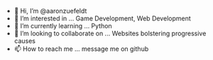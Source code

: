 - 👋 Hi, I’m @aaronzuefeldt
- 👀 I’m interested in ... Game Development, Web Development
- 🌱 I’m currently learning ... Python
- 💞️ I’m looking to collaborate on ... Websites bolstering progressive causes
- 📫 How to reach me ... message me on github

<!---
aaronzuefeldt/aaronzuefeldt is a ✨ special ✨ repository because its `README.md` (this file) appears on your GitHub profile.
You can click the Preview link to take a look at your changes.
--->
